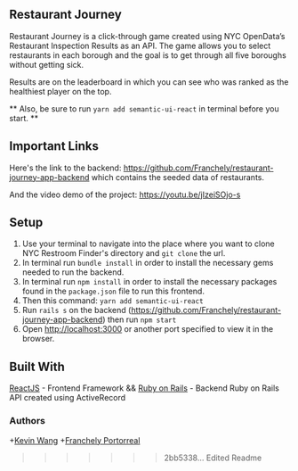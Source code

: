 
## Restaurant Journey

Restaurant Journey is a click-through game created using NYC OpenData’s Restaurant Inspection Results as an API. The game allows you to select restaurants in each borough and the goal is to get through all five boroughs without getting sick.

Results are on the leaderboard in which you can see who was ranked as the healthiest player on the top.

** Also, be sure to run `yarn add semantic-ui-react` in terminal before you start. **

## Important Links

Here's the link to the backend: https://github.com/Franchely/restaurant-journey-app-backend which contains the seeded data of restaurants.

And the video demo of the project: https://youtu.be/jIzeiSOjo-s

## Setup
1. Use your terminal to navigate into the place where you want to clone NYC Restroom Finder's directory and `git clone` the url.
2. In terminal run `bundle install` in order to install the necessary gems needed to run the backend.
3. In terminal run `npm install` in order to install the necessary packages found in the `package.json` file to run this frontend.
4. Then this command: `yarn add semantic-ui-react`
5. Run `rails s` on the backend (https://github.com/Franchely/restaurant-journey-app-backend) then run `npm start`
6. Open [http://localhost:3000](http://localhost:3000) or another port specified to view it in the browser.

## Built With

[ReactJS](https://github.com/facebook/react) - Frontend Framework
&&
[Ruby on Rails](https://github.com/rails/rails) - Backend Ruby on Rails API created using ActiveRecord

### Authors
+[Kevin Wang](https://github.com/NinjaEagle)
+[Franchely Portorreal](https://github.com/Franchely)
>>>>>>> 2bb5338... Edited Readme
